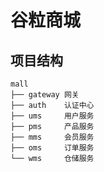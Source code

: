 # 谷粒商城

## 项目结构

```text
mall
├── gateway 网关
├── auth    认证中心
├── ums     用户服务
├── pms     产品服务
├── mms     会员服务
├── oms     订单服务
└── wms     仓储服务

```
